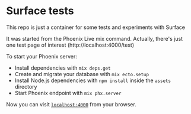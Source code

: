 # Surface tests 

This repo is just a container for some tests and experiments with Surface 

It was started from the Phoenix Live mix command.
Actually, there's just one test page of interest (http://localhost:4000/test)

To start your Phoenix server:

  * Install dependencies with `mix deps.get`
  * Create and migrate your database with `mix ecto.setup`
  * Install Node.js dependencies with `npm install` inside the `assets` directory
  * Start Phoenix endpoint with `mix phx.server`

Now you can visit [`localhost:4000`](http://localhost:4000) from your browser.